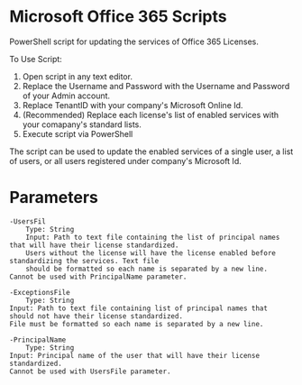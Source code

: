 # Microsoft Office 365 Scripts
PowerShell script for updating the services of Office 365 Licenses.

To Use Script:
1. Open script in any text editor.
2. Replace the Username and Password with the Username and Password of your Admin account.
3. Replace TenantID with your company's Microsoft Online Id.
4. (Recommended) Replace each license's list of enabled services with your comapany's standard lists.
5. Execute script via PowerShell

The script can be used to update the enabled services of a single user, a list of users, or all users registered under company's Microsoft Id.

# Parameters
	-UsersFil
		Type: String
		Input: Path to text file containing the list of principal names that will have their license standardized.
		Users without the license will have the license enabled before standardizing the services. Text file
		should be formatted so each name is separated by a new line. Cannot be used with PrincipalName parameter.
		
	-ExceptionsFile
		Type: String
	Input: Path to text file containing list of principal names that should not have their license standardized.
	File must be formatted so each name is separated by a new line.
	
	-PrincipalName
		Type: String
	Input: Principal name of the user that will have their license standardized.
	Cannot be used with UsersFile parameter.
